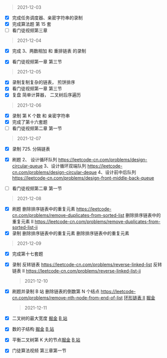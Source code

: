 > 2021-12-03

- [x] 完成任务调度器、亲密字符串的录制
- [x] 完成算法题 第 15 套
- [ ] 看门徒视频第三章

> 2021-12-04

- [x] 完成 3、两数相加 和 重排链表 的录制

- [x] 看门徒视频第一章 第三节

> 2021-12-05

- [x] 录制复制复杂的链表， 煎饼排序
- [x] 看门徒视频第一章 第三节
- [x] 复盘 简单计算器， 二叉树后序遍历

> 2021-12-06

- [x] 录制 第 K 个数 和 亲密字符串
- [x] 完成了第十六套题
- [ ] 看门徒视频第二章 第一节

> 2021-12-07

- [x] 录制 725. 分隔链表
- [x] 刷题
      2、 设计循环队列 https://leetcode-cn.com/problems/design-circular-queue
      3、设计循环双端队列 https://leetcode-cn.com/problems/design-circular-deque
      4、设计前中后队列 https://leetcode-cn.com/problems/design-front-middle-back-queue

- [ ] 看门徒视频第二章 第一节

> 2021-12-08

- [x] 刷题
      删除排序链表中的重复元素 https://leetcode-cn.com/problems/remove-duplicates-from-sorted-list
      删除排序链表中的重复元素 II https://leetcode-cn.com/problems/remove-duplicates-from-sorted-list-ii
- [x] 录制
      删除排序链表中的重复元素
      删除排序链表中的重复元素

> 2021-12-09

- [x] 完成第十七套题
- [x] 录制
      反转链表 https://leetcode-cn.com/problems/reverse-linked-list
      反转链表 II https://leetcode-cn.com/problems/reverse-linked-list-ii
  > 2021-12-10
- [x] 刷题并录制 B 站
      删除链表的倒数第 N 个结点 https://leetcode-cn.com/problems/remove-nth-node-from-end-of-list
      [环形链表 II](https://leetcode-cn.com/problems/linked-list-cycle-ii) [掘金](https://juejin.cn/post/7035488343538270215)

  > 2021-12-11

-[x] 二叉树的最大宽度 [掘金](https://juejin.cn/post/7040378852983439390/) [B 站](https://www.bilibili.com/video/av422302174)

- [x] 数的子结构 [掘金](https://juejin.cn/post/7040380728164483079/) [B 站](https://www.bilibili.com/video/av934804591)

- [x] 平衡二叉树第 K 大的节点[掘金](https://juejin.cn/post/7040381656678531108/) [B 站](https://www.bilibili.com/video/av209860765)

- [x] 门徒算法视频 第三章第一节
